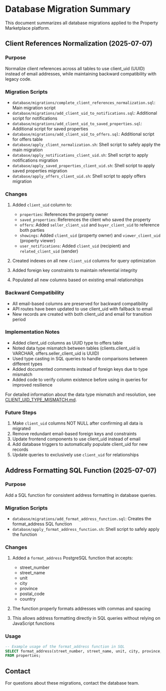 # Database Migration Summary

This document summarizes all database migrations applied to the Property Marketplace platform.

## Client References Normalization (2025-07-07)

### Purpose

Normalize client references across all tables to use client_uid (UUID) instead of email addresses, while maintaining backward compatibility with legacy code.

### Migration Scripts

- `database/migrations/complete_client_references_normalization.sql`: Main migration script
- `database/migrations/add_client_uid_to_notifications.sql`: Additional script for notifications
- `database/migrations/add_client_uid_to_saved_properties.sql`: Additional script for saved properties
- `database/migrations/add_client_uid_to_offers.sql`: Additional script for offers table
- `database/apply_client_normalization.sh`: Shell script to safely apply the main migration
- `database/apply_notifications_client_uid.sh`: Shell script to apply notifications migration
- `database/apply_saved_properties_client_uid.sh`: Shell script to apply saved properties migration
- `database/apply_offers_client_uid.sh`: Shell script to apply offers migration

### Changes

1. Added `client_uid` column to:
   - `properties`: References the property owner
   - `saved_properties`: References the client who saved the property
   - `offers`: Added `seller_client_uid` and `buyer_client_uid` to reference both parties
   - `showings`: Added `client_uid` (property owner) and `viewer_client_uid` (property viewer)
   - `user_notifications`: Added `client_uid` (recipient) and `related_client_uid` (sender)

2. Created indexes on all new `client_uid` columns for query optimization

3. Added foreign key constraints to maintain referential integrity

4. Populated all new columns based on existing email relationships

### Backward Compatibility

- All email-based columns are preserved for backward compatibility
- API routes have been updated to use client_uid with fallback to email
- New records are created with both client_uid and email for transition period

### Implementation Notes

- Added client_uid columns as UUID type to offers table
- Noted data type mismatch between tables (clients.client_uid is VARCHAR, offers.seller_client_uid is UUID)
- Used type casting in SQL queries to handle comparisons between different types
- Added documented comments instead of foreign keys due to type mismatch
- Added code to verify column existence before using in queries for improved resilience

For detailed information about the data type mismatch and resolution, see [CLIENT_UID_TYPE_MISMATCH.md](docs/CLIENT_UID_TYPE_MISMATCH.md).

### Future Steps

1. Make `client_uid` columns NOT NULL after confirming all data is migrated
2. Remove redundant email-based foreign keys and constraints
3. Update frontend components to use client_uid instead of email
4. Add database triggers to automatically populate client_uid for new records
5. Update queries to exclusively use `client_uid` for relationships

## Address Formatting SQL Function (2025-07-07)

### Purpose

Add a SQL function for consistent address formatting in database queries.

### Migration Scripts

- `database/migrations/add_format_address_function.sql`: Creates the format_address SQL function
- `database/apply_format_address_function.sh`: Shell script to safely apply the function

### Changes

1. Added a `format_address` PostgreSQL function that accepts:
   - street_number
   - street_name
   - unit
   - city
   - province
   - postal_code
   - country

2. The function properly formats addresses with commas and spacing

3. This allows address formatting directly in SQL queries without relying on JavaScript functions

### Usage

```sql
-- Example usage of the format_address function in SQL
SELECT format_address(street_number, street_name, unit, city, province, postal_code, country)
FROM properties;
```

## Contact

For questions about these migrations, contact the database team.
